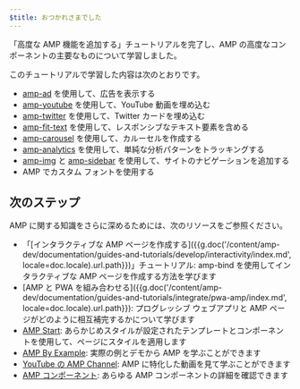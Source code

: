 ```yaml
---
$title: おつかれさまでした
---
```


「高度な AMP 機能を追加する」チュートリアルを完了し、AMP の高度なコンポーネントの主要なものについて学習しました。

このチュートリアルで学習した内容は次のとおりです。

- [amp-ad](/ja/docs/reference/components/amp-ad.html) を使用して、広告を表示する
- [amp-youtube](/ja/docs/reference/components/amp-youtube.html) を使用して、YouTube 動画を埋め込む
- [amp-twitter](/ja/docs/reference/components/amp-twitter.html) を使用して、Twitter カードを埋め込む
- [amp-fit-text](/ja/docs/reference/components/amp-fit-text.html) を使用して、レスポンシブなテキスト要素を含める
- [amp-carousel](/ja/docs/reference/components/amp-carousel.html) を使用して、カルーセルを作成する
- [amp-analytics](/ja/docs/reference/components/amp-analytics.html) を使用して、単純な分析パターンをトラッキングする
- [amp-img](/ja/docs/reference/components/amp-img.html) と [amp-sidebar](/ja/docs/reference/components/amp-sidebar.html) を使用して、サイトのナビゲーションを追加する
- AMP でカスタム フォントを使用する



## 次のステップ

AMP に関する知識をさらに深めるためには、次のリソースをご参照ください。

- 「[インタラクティブな AMP ページを作成する]({{g.doc('/content/amp-dev/documentation/guides-and-tutorials/develop/interactivity/index.md', locale=doc.locale).url.path}})」チュートリアル: amp-bind を使用してインタラクティブな AMP ページを作成する方法を学びます
- [AMP と PWA を組み合わせる]({{g.doc('/content/amp-dev/documentation/guides-and-tutorials/integrate/pwa-amp/index.md', locale=doc.locale).url.path}}): プログレッシブ ウェブアプリと AMP ページがどのように相互補完するかについて学びます
- [AMP Start](https://www.ampstart.com/): あらかじめスタイルが設定されたテンプレートとコンポーネントを使用して、ページにスタイルを適用します
- [AMP By Example](https://ampbyexample.com/): 実際の例とデモから AMP を学ぶことができます
- [YouTube の AMP Channel](https://www.youtube.com/channel/UCXPBsjgKKG2HqsKBhWA4uQw): AMP に特化した動画を見て学ぶことができます
- [AMP コンポーネント](/ja/docs/reference/components.html): あらゆる AMP コンポーネントの詳細を確認できます
